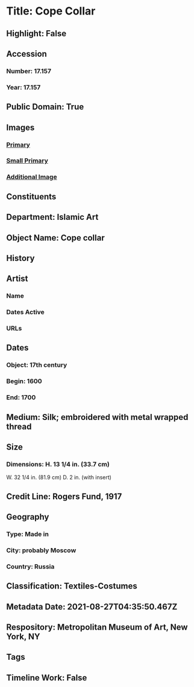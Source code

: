 # Title: Cope Collar
## Highlight: False
## Accession
### Number: 17.157
### Year: 17.157
## Public Domain: True
## Images
### [Primary](https://images.metmuseum.org/CRDImages/is/original/DP261340.jpg)
### [Small Primary](https://images.metmuseum.org/CRDImages/is/web-large/DP261340.jpg)
### [Additional Image](https://images.metmuseum.org/CRDImages/is/original/DP261968.jpg)
## Constituents
## Department: Islamic Art
## Object Name: Cope collar
## History
## Artist
### Name
### Dates Active
### URLs
## Dates
### Object: 17th century
### Begin: 1600
### End: 1700
## Medium: Silk; embroidered with metal wrapped thread
## Size
### Dimensions: H. 13 1/4 in. (33.7 cm)
W. 32 1/4 in. (81.9 cm)
D. 2 in. (with insert)
## Credit Line: Rogers Fund, 1917
## Geography
### Type: Made in
### City: probably Moscow
### Country: Russia
## Classification: Textiles-Costumes
## Metadata Date: 2021-08-27T04:35:50.467Z
## Respository: Metropolitan Museum of Art, New York, NY
## Tags
## Timeline Work: False